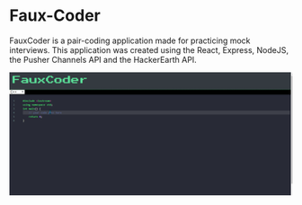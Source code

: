 # Faux-Coder
FauxCoder is a pair-coding application made for practicing mock interviews. This application was created using the React, Express, NodeJS, the Pusher Channels API and the HackerEarth API.

![alt text](/fauxCoder.gif)
